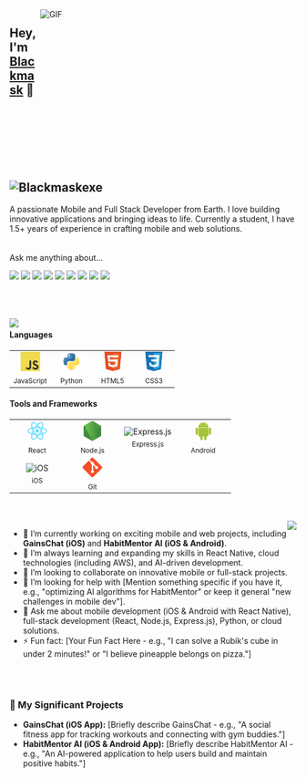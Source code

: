 <img align="right" alt="GIF" src="https://github.com/abhisheknaiidu/abhisheknaiidu/blob/master/code.gif?raw=true" width="450" height="300" />

## Hey, I'm [Blackmask](https://www.prathamsnehi.com) 👋 <img src="https://komarev.com/ghpvc/?username=Blackmaskexe&label=Views&color=blue&style=plastic" alt="Blackmaskexe" />

A passionate Mobile and Full Stack Developer from Earth. I love building innovative applications and bringing ideas to life. Currently a student, I have 1.5+ years of experience in crafting mobile and web solutions.
<br/>
<br/>
<br/>
Ask me anything about...

<img src='https://img.shields.io/badge/React_Native-%2320232a.svg?&style=for-the-badge&logo=react&logoColor=%2361DAFB' height='25'/> <img src='https://img.shields.io/badge/iOS-000000?style=for-the-badge&logo=ios&logoColor=white' height='25'/> <img src='https://img.shields.io/badge/Android-3DDC84?logo=android&logoColor=white&style=for-the-badge' height='25'/> <img src='https://img.shields.io/badge/javascript-%23323330.svg?&style=for-the-badge&logo=javascript&logoColor=%23F7DF1E' height='25'/> <img src='https://img.shields.io/badge/react-%2320232a.svg?&style=for-the-badge&logo=react&logoColor=%2361DAFB' height='25'/> <img src='https://img.shields.io/badge/Node.js-339933?style=for-the-badge&logo=nodedotjs&logoColor=white' height='25'/> <img src='https://img.shields.io/badge/Express.js-000000?style=for-the-badge&logo=express&logoColor=white' height='25'/> <img src='https://img.shields.io/badge/python-3670A0?style=for-the-badge&logo=python&logoColor=ffdd54' height='25'/> <img src='https://img.shields.io/badge/AWS-%23FF9900.svg?&style=for-the-badge&logo=amazon-aws&logoColor=white' height='25'/>

<br/>
<br/>
<br/>
<img align="left" src="https://github-readme-stats.vercel.app/api?username=Blackmaskexe&show_icons=true&title_color=fff&icon_color=79ff97&text_color=9f9f9f&bg_color=151515"/>

#### Languages
<table>
  <tr>
    <td align="center" width="25%">
      <img src="https://raw.githubusercontent.com/devicons/devicon/master/icons/javascript/javascript-original.svg" height="35" alt="JavaScript"><br>
      <sub>JavaScript</sub>
    </td>
    <td align="center" width="25%">
      <img src="https://raw.githubusercontent.com/devicons/devicon/master/icons/python/python-original.svg" height="35" alt="Python"><br>
      <sub>Python</sub>
    </td>
    <td align="center" width="25%">
      <img src="https://raw.githubusercontent.com/devicons/devicon/master/icons/html5/html5-original.svg" height="35" alt="HTML5"><br>
      <sub>HTML5</sub>
    </td>
    <td align="center" width="25%">
      <img src="https://raw.githubusercontent.com/devicons/devicon/master/icons/css3/css3-original.svg" height="35" alt="CSS3"><br>
      <sub>CSS3</sub>
    </td>
  </tr>
</table>

#### Tools and Frameworks
<table>
  <tr>
    <td align="center" width="25%">
      <img src="https://raw.githubusercontent.com/devicons/devicon/master/icons/react/react-original.svg" alt="React" height="35"><br>
      <sub>React</sub>
    </td>
    <td align="center" width="25%">
      <img src="https://raw.githubusercontent.com/devicons/devicon/master/icons/nodejs/nodejs-original.svg" alt="Node.js" height="35"><br>
      <sub>Node.js</sub>
    </td>
    <td align="center" width="25%">
      <img src="https://api.iconify.design/simple-icons/express.svg?color=white" height="35" alt="Express.js"><br>
      <sub>Express.js</sub>
    </td>
    <td align="center" width="25%">
      <img src="https://raw.githubusercontent.com/devicons/devicon/master/icons/android/android-plain.svg" height="35" alt="Android"><br>
      <sub>Android</sub>
    </td>
  </tr>
  <tr>
    <td align="center" width="25%">
      <img src="https://api.iconify.design/simple-icons/apple.svg?color=white" height="35" alt="iOS"><br>
      <sub>iOS</sub>
    </td>
    <td align="center" width="25%">
      <img src="https://raw.githubusercontent.com/devicons/devicon/master/icons/git/git-original.svg" height="35" alt="Git"><br>
      <sub>Git</sub>
    </td>
    <td align="center" width="25%">
<!--       <img src="https://raw.githubusercontent.com/devicons/devicon/master/icons/amazonwebservices/amazonwebservices-original.svg" height="35" alt="AWS"><br>
      <sub>AWS</sub> -->
    </td>
    <td align="center" width="25%">
      </td>
  </tr>
</table>
<br/>
<br/>

<a href="https://github.com/Blackmaskexe">
  <img align="right" src="https://github-readme-stats.vercel.app/api/top-langs/?username=Blackmaskexe&theme=light&hide_langs_below=1" />
</a>

- 🔭 I’m currently working on exciting mobile and web projects, including **GainsChat (iOS)** and **HabitMentor AI (iOS & Android)**.
- 🌱 I’m always learning and expanding my skills in React Native, cloud technologies (including AWS), and AI-driven development.
- 👯 I’m looking to collaborate on innovative mobile or full-stack projects.
- 🤔 I’m looking for help with [Mention something specific if you have it, e.g., "optimizing AI algorithms for HabitMentor" or keep it general "new challenges in mobile dev"].
- 💬 Ask me about mobile development (iOS & Android with React Native), full-stack development (React, Node.js, Express.js), Python, or cloud solutions.
- ⚡ Fun fact: [Your Fun Fact Here - e.g., "I can solve a Rubik's cube in under 2 minutes!" or "I believe pineapple belongs on pizza."]

<br/>
<br/>

### 🚀 My Significant Projects

-   **GainsChat (iOS App):** [Briefly describe GainsChat - e.g., "A social fitness app for tracking workouts and connecting with gym buddies."]
-   **HabitMentor AI (iOS & Android App):** [Briefly describe HabitMentor AI - e.g., "An AI-powered application to help users build and maintain positive habits."]

<br/>
<br/>
